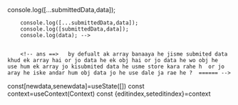    <!-- qut--->  console.log([...submittedData,data]);
        console.log([...submittedData,data]);
        console.log([submittedData,data]);
        console.log(data); -->


        <!-- ans ==>   by defualt ak array banaaya he jisme submited data khud ek array hai or jo data he ek obj hai or jo data he wo obj he  use hum ek array jo kisubmited data he usme store kara rahe h  or jo aray he iske andar hum obj data jo he use dale ja rae he ?  ====== -->




  const[newdata,senewdata]=useState([])
  const context=useContext(Context)
  const {editindex,seteditindex}=context